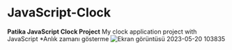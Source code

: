 # JavaScript-Clock
**Patika JavaScript Clock Project**
My clock application project with JavaScript
 *Anlık zamanı gösterme
![Ekran görüntüsü 2023-05-20 103835](https://github.com/hemregur/JavaScript-Clock/assets/95082641/09166b42-9ad6-4f24-a6c6-263e3e86fa3a)
